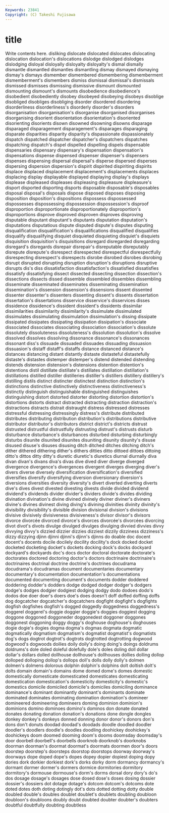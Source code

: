 ```yaml
---
Keywords: 23841 
Copyright: (C) Takeshi Fujisawa
---
```


# title

Write contents here.
 disliking dislocate dislocated
dislocates dislocating dislocation dislocation's dislocations dislodge dislodged dislodges dislodging disloyal
disloyally disloyalty disloyalty's dismal dismally dismantle dismantled dismantles dismantling dismay
dismayed dismaying dismay's dismays dismember dismembered dismembering dismemberment dismemberment's dismembers
dismiss dismissal dismissal's dismissals dismissed dismisses dismissing dismissive dismount dismounted
dismounting dismount's dismounts disobedience disobedience's disobedient disobediently disobey disobeyed disobeying
disobeys disoblige disobliged disobliges disobliging disorder disordered disordering disorderliness disorderliness's
disorderly disorder's disorders disorganisation disorganisation's disorganise disorganised disorganises disorganising disorient
disorientation disorientation's disoriented disorienting disorients disown disowned disowning disowns disparage
disparaged disparagement disparagement's disparages disparaging disparate disparities disparity disparity's dispassionate
dispassionately dispatch dispatched dispatcher dispatcher's dispatchers dispatches dispatching dispatch's dispel
dispelled dispelling dispels dispensable dispensaries dispensary dispensary's dispensation dispensation's dispensations
dispense dispensed dispenser dispenser's dispensers dispenses dispensing dispersal dispersal's disperse
dispersed disperses dispersing dispersion dispersion's dispirit dispirited dispiriting dispirits displace
displaced displacement displacement's displacements displaces displacing display displayable displayed displaying
display's displays displease displeased displeases displeasing displeasure displeasure's disport disported
disporting disports disposable disposable's disposables disposal disposal's disposals dispose disposed
disposes disposing disposition disposition's dispositions dispossess dispossessed dispossesses dispossessing dispossession
dispossession's disproof disproportion disproportionate disproportionately disproportion's disproportions disprove disproved disproven
disproves disproving disputable disputant disputant's disputants disputation disputation's disputations disputatious
dispute disputed dispute's disputes disputing disqualification disqualification's disqualifications disqualified disqualifies
disqualify disqualifying disquiet disquieted disquieting disquiet's disquiets disquisition disquisition's disquisitions
disregard disregarded disregarding disregard's disregards disrepair disrepair's disreputable disreputably disrepute
disrepute's disrespect disrespected disrespectful disrespectfully disrespecting disrespect's disrespects disrobe disrobed
disrobes disrobing disrupt disrupted disrupting disruption disruption's disruptions disruptive disrupts
dis's diss dissatisfaction dissatisfaction's dissatisfied dissatisfies dissatisfy dissatisfying dissect dissected
dissecting dissection dissection's dissections dissects dissed dissemble dissembled dissembles dissembling
disseminate disseminated disseminates disseminating dissemination dissemination's dissension dissension's dissensions dissent
dissented dissenter dissenter's dissenters dissenting dissent's dissents dissertation dissertation's dissertations
disservice disservice's disservices disses dissidence dissidence's dissident dissident's dissidents dissimilar
dissimilarities dissimilarity dissimilarity's dissimulate dissimulated dissimulates dissimulating dissimulation dissimulation's dissing
dissipate dissipated dissipates dissipating dissipation dissipation's dissociate dissociated dissociates dissociating
dissociation dissociation's dissolute dissolutely dissoluteness dissoluteness's dissolution dissolution's dissolve dissolved
dissolves dissolving dissonance dissonance's dissonances dissonant diss's dissuade dissuaded dissuades
dissuading dissuasion dissuasion's distaff distaff's distaffs distance distanced distance's distances
distancing distant distantly distaste distasteful distastefully distaste's distastes distemper distemper's
distend distended distending distends distension distension's distensions distention distention's distentions
distil distillate distillate's distillates distillation distillation's distillations distilled distiller distilleries
distiller's distillers distillery distillery's distilling distils distinct distincter distinctest distinction
distinction's distinctions distinctive distinctively distinctiveness distinctiveness's distinctly distinguish distinguishable distinguished
distinguishes distinguishing distort distorted distorter distorting distortion distortion's distortions distorts
distract distracted distracting distraction distraction's distractions distracts distrait distraught distress
distressed distresses distressful distressing distressingly distress's distribute distributed distributes distributing
distribution distribution's distributions distributive distributor distributor's distributors district district's districts
distrust distrusted distrustful distrustfully distrusting distrust's distrusts disturb disturbance disturbance's
disturbances disturbed disturbing disturbingly disturbs disunite disunited disunites disuniting disunity
disunity's disuse disused disuse's disuses disusing ditch ditched ditches ditching
ditch's dither dithered dithering dither's dithers ditties ditto dittoed dittoes
dittoing ditto's dittos ditty ditty's diuretic diuretic's diuretics diurnal diurnally
diva divan divan's divans diva's divas dive dived diver diverge
diverged divergence divergence's divergences divergent diverges diverging diver's divers diverse
diversely diversification diversification's diversified diversifies diversify diversifying diversion diversionary diversion's
diversions diversities diversity diversity's divert diverted diverting diverts dive's dives
divest divested divesting divests divide divided dividend dividend's dividends divider
divider's dividers divide's divides dividing divination divination's divine divined divinely
diviner diviner's diviners divine's divines divinest diving diving's divining divinities
divinity divinity's divisibility divisibility's divisible division divisional division's divisions divisive
divisively divisiveness divisiveness's divisor divisor's divisors divorce divorcée divorced divorce's
divorces divorcée's divorcées divorcing divot divot's divots divulge divulged divulges
divulging divvied divvies divvy divvying divvy's dizzied dizzier dizzies dizziest
dizzily dizziness dizziness's dizzy dizzying djinn djinni djinni's djinn's djinns
do doable doc docent docent's docents docile docilely docility docility's
dock docked docket docketed docketing docket's dockets docking dock's docks
dockyard dockyard's dockyards doc's docs doctor doctoral doctorate doctorate's doctorates
doctored doctoring doctor's doctors doctrinaire doctrinaire's doctrinaires doctrinal doctrine doctrine's
doctrines docudrama docudrama's docudramas document documentaries documentary documentary's documentation documentation's
documentations documented documenting document's documents dodder doddered doddering dodder's dodders
dodge dodged dodger dodger's dodgers dodge's dodges dodgier dodgiest dodging
dodgy dodo dodoes dodo's dodos doe doer doer's doers doe's
does doesn't doff doffed doffing doffs dog dogcatcher dogcatcher's dogcatchers
dogfight dogfight's dogfights dogfish dogfishes dogfish's dogged doggedly doggedness doggedness's
doggerel doggerel's doggie doggier doggie's doggies doggiest dogging doggone doggoned
doggoneder doggonedest doggoner doggones doggonest doggoning doggy doggy's doghouse doghouse's
doghouses dogie dogie's dogies dogma dogma's dogmas dogmata dogmatic dogmatically
dogmatism dogmatism's dogmatist dogmatist's dogmatists dog's dogs dogtrot dogtrot's dogtrots
dogtrotted dogtrotting dogwood dogwood's dogwoods doilies doily doily's doing doing's
doings doldrums doldrums's dole doled doleful dolefully dole's doles doling
doll dollar dollar's dollars dolled dollhouse dollhouse's dollhouses dollies dolling
dollop dolloped dolloping dollop's dollops doll's dolls dolly dolly's dolmen
dolmen's dolmens dolorous dolphin dolphin's dolphins dolt doltish dolt's dolts
domain domain's domains dome domed dome's domes domestic domestically domesticate
domesticated domesticates domesticating domestication domestication's domesticity domesticity's domestic's domestics domicile
domiciled domicile's domiciles domiciling dominance dominance's dominant dominantly dominant's dominants
dominate dominated dominates dominating domination domination's domineer domineered domineering domineers
doming dominion dominion's dominions domino dominoes domino's dominos don donate
donated donates donating donation donation's donations done dongle dongles donkey
donkey's donkeys donned donning donor donor's donors don's dons don't
donuts doodad doodad's doodads doodle doodled doodler doodler's doodlers doodle's
doodles doodling doohickey doohickey's doohickeys doom doomed dooming doom's dooms
doomsday doomsday's door doorbell doorbell's doorbells doorknob doorknob's doorknobs doorman
doorman's doormat doormat's doormats doormen door's doors doorstep doorstep's doorsteps
doorstop doorstops doorway doorway's doorways dope doped dope's dopes dopey
dopier dopiest doping dopy dories dork dorkier dorkiest dork's dorks
dorky dorm dormancy dormancy's dormant dormer dormer's dormers dormice dormitories
dormitory dormitory's dormouse dormouse's dorm's dorms dorsal dory dory's do's
dos dosage dosage's dosages dose dosed dose's doses dosing dossier
dossier's dossiers dot dotage dotage's dotcom dotcom's dotcoms dote doted
dotes doth doting dotingly dot's dots dotted dotting dotty double
doubled double's doubles doublet doublet's doublets doubling doubloon doubloon's doubloons
doubly doubt doubted doubter doubter's doubters doubtful doubtfully doubting doubtless
